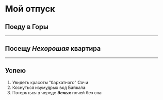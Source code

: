 # Мой отпуск

## Поеду в **Горы**

---
## Посещу **_Нехорошая_ квартира**

___
## Успею
1. Увидеть красоты "бархатного" Сочи
2. Коснуться изумудрых вод Байкала
3. Потеряться в череде **_белых_** ночей без сна